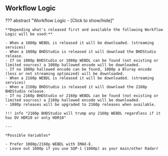 <!-- markdownlint-disable MD041-->
## Workflow Logic

??? abstract "Workflow Logic - [Click to show/hide]"

    **Depending what's released first and available the following Workflow Logic will be used:**

    - When a 1080p WEBDL is released it will be downloaded. (streaming services)
    - When a 1080p BHDStudio is released it will download the BHDStudio release.
    - If no 1080p BHDStudio or 1080p WEBDL can be found (not existing or limited sources) a 1080p hallowed encode will be downloaded.
    - If no 1080p hallowed encode can be found, 1080p a Bluray encode (less or not streaming optimized) will be downloaded.
    - When a 2160p WEBDL is released it will be downloaded. (streaming services)
    - When a 2160p BHDStudio is released it will download the 2160p BHDStudio release.
    - If no 2160p BHDStudio or 2160p WEBDL can be found (not existing or limited sources) a 2160p hallowed encode will be downloaded.
    - 1080p releases will be upgraded to 2160p releases when available.

    !!! info "2160p BHDStudio will trump any 2160p WEBDL regardless if it has DV HDR10 or only HDR10"

    ---

    *Possible Variables*

    - Prefer 1080p/2160p WEBDL with IMAX-E.
    - Leave out 1080p if you use SQP-1 (1080p) as your main/other Radarr
<!-- markdownlint-enable MD041-->

